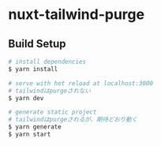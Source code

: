 # nuxt-tailwind-purge

## Build Setup

```bash
# install dependencies
$ yarn install

# serve with hot reload at localhost:3000
# tailwindはpurgeされない
$ yarn dev

# generate static project
# tailwindはpurgeされるが、期待どおり動く
$ yarn generate
$ yarn start
```
